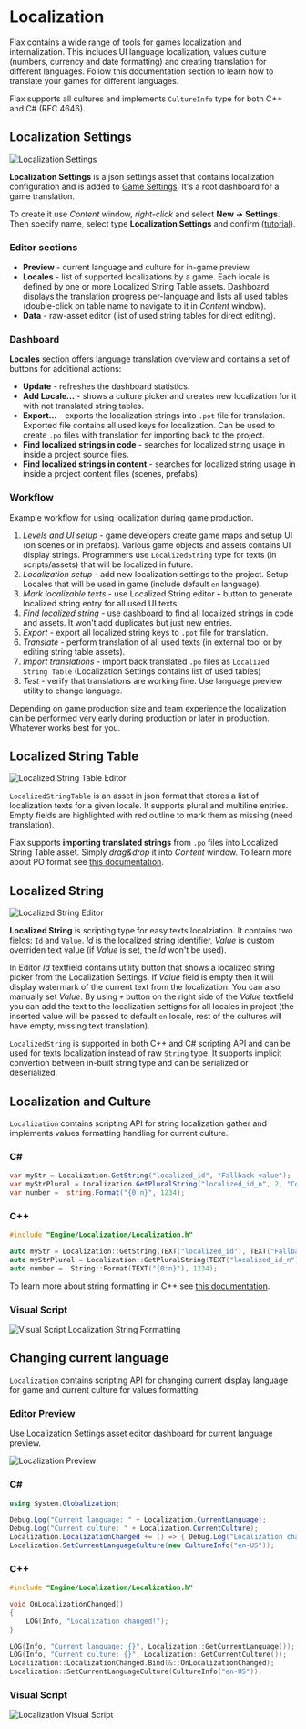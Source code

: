 # Localization

Flax contains a wide range of tools for games localization and internalization. This includes UI language localization, values culture (numbers, currency and date formatting) and creating translation for different languages. Follow this documentation section to learn how to translate your games for different languages.

Flax supports all cultures and implements `CultureInfo` type for both C++ and C# (RFC 4646).

## Localization Settings

![Localization Settings](media/localization-settings.png)

**Localization Settings** is a json settings asset that contains localization configuration and is added to [Game Settings](../game-settings/index.md). It's a root dashboard for a game translation.

To create it use *Content* window, *right-click* and select **New -> Settings**. Then specify name, select type **Localization Settings** and confirm ([tutorial](../game-settings/index.md#creating-settings)).

### Editor sections

* **Preview** - current language and culture for in-game preview.
* **Locales** - list of supported localizations by a game. Each locale is defined by one or more Localized String Table assets. Dashboard displays the translation progress per-language and lists all used tables (double-click on table name to navigate to it in *Content* window).
* **Data** - raw-asset editor (list of used string tables for direct editing).

### Dashboard

**Locales** section offers language translation overview and contains a set of buttons for additional actions:
* **Update** - refreshes the dashboard statistics.
* **Add Locale...** - shows a culture picker and creates new localization for it with not translated string tables.
* **Export...** - exports the localization strings into `.pot` file for translation. Exported file contains all used keys for localization. Can be used to create `.po` files with translation for importing back to the project.
* **Find localized strings in code** - searches for localized string usage in inside a project source files.
* **Find localized strings in content** - searches for localized string usage in inside a project content files (scenes, prefabs).

### Workflow

Example workflow for using localization during game production.

1) *Levels and UI setup* - game developers create game maps and setup UI (on scenes or in prefabs). Various game objects and assets contains UI display strings. Programmers use `LocalizedString` type for texts (in scripts/assets) that will be localized in future.
2) *Localization setup* - add new localization settings to the project. Setup Locales that will be used in game (include default `en` language).
3) *Mark localizable texts* - use Localized String editor `+` button to generate localized string entry for all used UI texts.
4) *Find localized string* - use dashboard to find all localized strings in code and assets. It won't add duplicates but just new entries.
5) *Export* - export all localized string keys to `.pot` file for translation.
6) *Translate* - perform translation of all used texts (in external tool or by editing string table assets).
7) *Import translations* - import back translated `.po` files as `Localized String Table` (Localization Settings contains list of used tables)
8) *Test* - verify that translations are working fine. Use language preview utility to change language.

Depending on game production size and team experience the localization can be performed very early during production or later in production. Whatever works best for you.

## Localized String Table

![Localized String Table Editor](media/localized-string-table.png)

`LocalizedStringTable` is an asset in json format that stores a list of localization texts for a given locale. It supports plural and multiline entries. Empty fields are highlighted with red outline to mark them as missing (need translation).

Flax supports **importing translated strings** from `.po` files into Localized String Table asset. Simply *drag&drop* it into *Content* window. To learn more about PO format see [this documentation](https://www.gnu.org/software/gettext/manual/html_node/PO-Files.html).

## Localized String

![Localized String Editor](media/localized-string.png)

**Localized String** is scripting type for easy texts localziation. It contains two fields: `Id` and `Value`. *Id* is the localized string identifier, *Value* is custom overriden text value (if *Value* is set, the *Id* won't be used).

In Editor *Id* textfield contains utility button that shows a localized string picker from the Localization Settings. If *Value* field is empty then it will display watermark of the current text from the localization. You can also manually set *Value*. By using `+` button on the right side of the *Value* textfield you can add the text to the localization settigns for all locales in project (the inserted value will be passed to default `en` locale, rest of the cultures will have empty, missing text translation).

`LocalizedString` is supported in both C++ and C# scripting API and can be used for texts localization instead of raw `String` type. It supports implicit convertion between in-built string type and can be serialized or deserialized.

## Localization and Culture

`Localization` contains scripting API for string localization gather and implements values formatting handling for current culture.

### C#

```cs
var myStr = Localization.GetString("localized_id", "Fallback value");
var myStrPlural = Localization.GetPluralString("localized_id_n", 2, "Count: {}");
var number =  string.Format("{0:n}", 1234);
```

### C\+\+

```cpp
#include "Engine/Localization/Localization.h"

auto myStr = Localization::GetString(TEXT("localized_id"), TEXT("Fallback value"));
auto myStrPlural = Localization::GetPluralString(TEXT("localized_id_n"), 2, TEXT("Count: {}"));
auto number =  String::Format(TEXT("{0:n}"), 1234);
```

To learn more about string formatting in C++ see [this documentation](../../scripting/cpp/string-formatting.md).

### Visual Script

![Visual Script Localization String Formatting](media/localization-vs-format.png)

## Changing current language

`Localization` contains scripting API for changing current display language for game and current culture for values formatting.

### Editor Preview

Use Localization Settings asset editor dashboard for current language preview.

![Localization Preview](media/localization-preview.gif)

### C#

```cs
using System.Globalization;

Debug.Log("Current language: " + Localization.CurrentLanguage);
Debug.Log("Current culture: " + Localization.CurrentCulture);
Localization.LocalizationChanged += () => { Debug.Log("Localization changed!"); };
Localization.SetCurrentLanguageCulture(new CultureInfo("en-US"));
```

### C\+\+

```cpp
#include "Engine/Localization/Localization.h"

void OnLocalizationChanged()
{
    LOG(Info, "Localization changed!");
}

LOG(Info, "Current language: {}", Localization::GetCurrentLanguage());
LOG(Info, "Current culture: {}", Localization::GetCurrentCulture());
Localization::LocalizationChanged.Bind(&::OnLocalizationChanged);
Localization::SetCurrentLanguageCulture(CultureInfo("en-US"));
```

### Visual Script

![Localization Visual Script](media/localization-vs-language.png)

